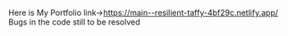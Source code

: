 Here is My Portfolio
link->https://main--resilient-taffy-4bf29c.netlify.app/
Bugs in the code still to be resolved

